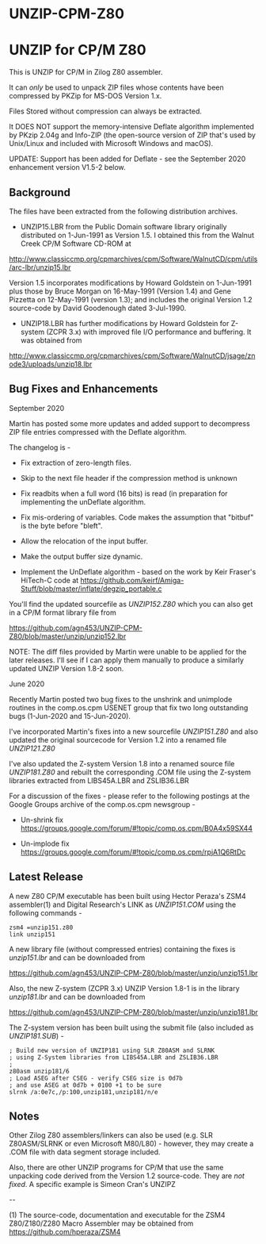 # UNZIP-CPM-Z80
UNZIP for CP/M Z80
==================

This is UNZIP for CP/M in Zilog Z80 assembler.

It can _only_ be used to unpack ZIP files whose contents have been
compressed by PKZip for MS-DOS Version 1.x.

Files Stored without compression can always be extracted.

It DOES NOT support the memory-intensive Deflate algorithm implemented
by PKzip 2.04g and Info-ZIP (the open-source version of ZIP that's
used by Unix/Linux and included with Microsoft Windows and macOS).

UPDATE: Support has been added for Deflate - see the September 2020
enhancement version V1.5-2 below.

Background
----------

The files have been extracted from the following distribution archives.

* UNZIP15.LBR from the Public Domain software library originally
distributed on 1-Jun-1991 as Version 1.5. I obtained this from
the Walnut Creek CP/M Software CD-ROM at

http://www.classiccmp.org/cpmarchives/cpm/Software/WalnutCD/cpm/utils/arc-lbr/unzip15.lbr

Version 1.5 incorporates modifications by Howard Goldstein on 1-Jun-1991
plus those by Bruce Morgan on 16-May-1991 (Version 1.4) and Gene
Pizzetta on 12-May-1991 (version 1.3); and includes the original
Version 1.2 source-code by David Goodenough dated 3-Jul-1990.

* UNZIP18.LBR has further modifications by Howard Goldstein for
Z-system (ZCPR 3.x) with improved file I/O performance and buffering. It
was obtained from

http://www.classiccmp.org/cpmarchives/cpm/Software/WalnutCD/jsage/znode3/uploads/unzip18.lbr


Bug Fixes and Enhancements
--------------------------

September 2020

Martin has posted some more updates and added support to decompress
ZIP file entries compressed with the Deflate algorithm.

The changelog is -

* Fix extraction of zero-length files.

* Skip to the next file header if the compression method is unknown

* Fix readbits when a full word (16 bits) is read (in preparation
for implementing the unDeflate algorithm.

* Fix mis-ordering of variables.  Code makes the assumption
that "bitbuf" is the byte before "bleft".

* Allow the relocation of the input buffer.

* Make the output buffer size dynamic.

* Implement the UnDeflate algorithm - based on the work by
Keir Fraser's HiTech-C code at
https://github.com/keirf/Amiga-Stuff/blob/master/inflate/degzip_portable.c

You'll find the updated sourcefile as *UNZIP152.Z80* which you
can also get in a CP/M format library file from

https://github.com/agn453/UNZIP-CPM-Z80/blob/master/unzip/unzip152.lbr

NOTE: The diff files provided by Martin were unable to be applied
for the later releases.  I'll see if I can apply them manually to
produce a similarly updated UNZIP Version 1.8-2 soon.


June 2020

Recently Martin posted two bug fixes to the unshrink and unimplode
routines in the comp.os.cpm USENET group that fix two long outstanding
bugs (1-Jun-2020 and 15-Jun-2020).

I've incorporated Martin's fixes into a new sourcefile *UNZIP151.Z80*
and also updated the original sourcecode for Version 1.2 into a renamed
file *UNZIP121.Z80*

I've also updated the Z-system Version 1.8 into a renamed source file
*UNZIP181.Z80* and rebuilt the corresponding .COM file using the
Z-system libraries extracted from LIBS45A.LBR and ZSLIB36.LBR

For a discussion of the fixes - please refer to the following
postings at the Google Groups archive of the comp.os.cpm newsgroup -

* Un-shrink fix https://groups.google.com/forum/#!topic/comp.os.cpm/B0A4x59SX44

* Un-implode fix https://groups.google.com/forum/#!topic/comp.os.cpm/rpjA1Q6RtDc

Latest Release
--------------

A new Z80 CP/M executable has been built using Hector Peraza's ZSM4
assembler(1) and Digital Research's LINK as *UNZIP151.COM* using the
following commands -

```
zsm4 =unzip151.z80
link unzip151
```

A new library file (without compressed entries) containing the fixes
is _unzip151.lbr_ and can be downloaded from

https://github.com/agn453/UNZIP-CPM-Z80/blob/master/unzip/unzip151.lbr


Also, the new Z-system (ZCPR 3.x) UNZIP Version 1.8-1 is in the
library _unzip181.lbr_ and can be downloaded from

https://github.com/agn453/UNZIP-CPM-Z80/blob/master/unzip/unzip181.lbr

The Z-system version has been built using the submit file (also included
as _UNZIP181.SUB_) -

```
; Build new version of UNZIP181 using SLR Z80ASM and SLRNK
; using Z-System libraries from LIBS45A.LBR and ZSLIB36.LBR
;
z80asm unzip181/6
; Load ASEG after CSEG - verify CSEG size is 0d7b
; and use ASEG at 0d7b + 0100 +1 to be sure
slrnk /a:0e7c,/p:100,unzip181,unzip181/n/e
```


Notes
-----

Other Zilog Z80 assemblers/linkers can also be used (e.g. SLR Z80ASM/SLRNK
or even Microsoft M80/L80) - however, they may create
a .COM file with data segment storage included.

Also, there are other UNZIP programs for CP/M that use the same
unpacking code derived from the Version 1.2 source-code.  They
are _not fixed_.  A specific example is Simeon Cran's UNZIPZ 

--

(1) The source-code, documentation and executable for the
ZSM4 Z80/Z180/Z280 Macro Assembler may be obtained from
https://github.com/hperaza/ZSM4
